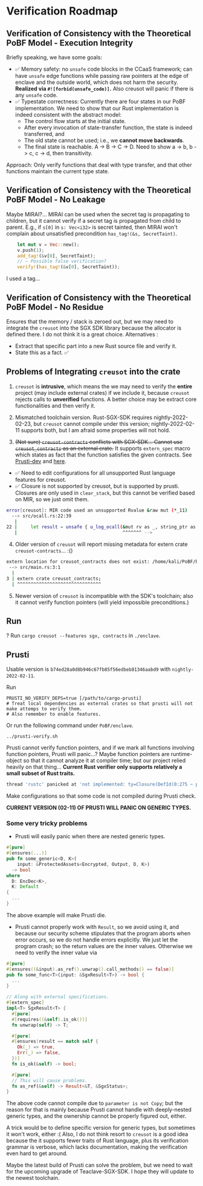 # Verification Roadmap

## Verification of Consistency with the Theoretical PoBF Model - Execution Integrity

Briefly speaking, we have some goals:

* ✅ Memory safety: no `unsafe` code blocks in the CCaaS framework; can have `unsafe` edge functions while passing raw pointers at the edge of enclave and the outside world, which does not harm the security. **Realized via `#![forbid(unsafe_code)]`.** Also creusot will panic if there is any `unsafe` code.
* ✅ Typestate correctness: Currently there are four states in our PoBF implementation.
    We need to show that our Rust implementation is indeed consistent with the abstract model:
  * The control flow starts at the initial state.
  * After every invocation of state-transfer function, the state is indeed transferred, and
  * The old state cannot be used; i.e., we **cannot move backwards**.
  * The final state is reachable.
  A -> B -> C -> D. Need to show a -> b, b -> c, c -> d, then transitivity.

Approach: Only verify functions that deal with type transfer, and that other functions maintain the current type state.

## Verification of Consistency with the Theoretical PoBF Model - No Leakage

Maybe MIRAI?...
MIRAI can be used when the secret tag is propagating to children, but it cannot verify if a secret tag is propagated from child to parent. E.g., if `s[0]` in `s: Vec<i32>` is secret tainted, then MIRAI won't complain about unsatisfied precondition `has_tag!(&s, SecretTaint)`.

```rust
    let mut v = Vec::new();
    v.push(1);
    add_tag!(&v[0], SecretTaint);
    // ~ Possible false verification?
    verify!(has_tag!(&v[0], SecretTaint));
```

I used a tag...

## Verification of Consistency with the Theoretical PoBF Model - No Residue

Ensures that the memory / stack is zeroed out, but we may need to integrate the `creusot` into the SGX SDK library because the allocator is defined there. I do not think it is a great choice. Alternatives :

* Extract that specific part into a new Rust source file and verify it.
* State this as a fact. ✅

## Problems of Integrating `creusot` into the crate

1. `creusot` is **intrusive**, which means the we may need to verify the **entire** project (may include external crates) if we
include it, because `creusot` rejects calls to **unverified** functions. A better choice may be extract core functionalities and then verify it.

2. Mismatched toolchain version. Rust-SGX-SDK requires nightly-2022-02-23, but `creusot` cannot compile under this version; nightly-2022-02-11 supports both,
but I am afraid some properties will not hold.

3. <s>(Not sure) `creusot-contracts` conflicts with SGX-SDK... Cannot use `creusot_contracts` as an external crate.</s> It supports `extern_spec` macro which states as fact that the function satisfies the given contracts. See [Prusti-dev](https://viperproject.github.io/prusti-dev/user-guide/verify/spec_ent.html) and [here](https://github.com/xldenis/creusot/blob/adf83838953dbb20d34c6a1f011011c3e9e6994c/creusot/tests/should_succeed/syntax/07_extern_spec.rs#L24).

* ✅ Need to edit configurations for all unsupported Rust language features for creusot.
* ✅ Closure is not supported by creusot, but is supported by prusti.  Closures are only used in `clear_stack`, but this cannot be verified based on MIR, so we just omit them.

```sh
error[creusot]: MIR code used an unsupported Rvalue &raw mut (*_11)
  --> src/ocall.rs:22:39
   |
22 |     let result = unsafe { u_log_ocall(&mut rv as _, string_ptr as _, len as _, cap as _) };
   |                                       ^^^^^^^ -->
```

4. Older version of `creusot` will report missing metadata for extern crate `creusot-contracts`... :()

```sh
extern location for creusot_contracts does not exist: /home/kali/PoBF/bin/play/target/debug/deps/libcreusot_contracts-ca550f1ce5abe243.rmeta
 --> src/main.rs:3:1
  |
3 | extern crate creusot_contracts;
  | ^^^^^^^^^^^^^^^^^^^^^^^^^^^^^^^
```

5. Newer version of `creusot` is incompatible with the SDK's toolchain; also it cannot verify function pointers (will yield impossible preconditions.)

## Run

? Run `cargo creusot --features sgx, contracts` in `./enclave`.

## Prusti

Usable version is `b74ed28a0d8b946c67fb85f56edbeb81346aabd9` with `nightly-2022-02-11`.

Run

```shell
PRUSTI_NO_VERIFY_DEPS=true [/path/to/cargo-prusti]
# Treat local dependencies as external crates so that prusti will not make attemps to verify them.
# Also remember to enable features.
```

Or run the following command under `PoBF/enclave`.

```shell
../prusti-verify.sh
```

Prusti cannot verify function pointers, and if we mark all functions involving function pointers, Prusti will panic...?
Maybe function pointers are runtime-object so that it cannot analyze it at compiler time; but our project relied heavily on that thing... **Current Rust verifier only supports relatively a small subset of Rust traits.**

```sh
thread 'rustc' panicked at 'not implemented: ty=Closure(DefId(0:275 ~ pobfref[c8aa]::pobf::pobf_private_computing::{closure#0}), [i32, extern "rust-call" fn(()) -> core::result::Result<types::vecaes::VecAESData, sgx_types::error::SgxStatus>, (types::vecaes::VecAESData, types::vecaes::AES128Key, types::vecaes::AES128Key, &fn(types::vecaes::VecAESData) -> types::vecaes::VecAESData {pobf::private_vec_compute::<types::vecaes::VecAESData>})])', analysis/src/mir_utils.rs:141:17
```

Make configurations so that some code is not compiled during Prusti check.

**CURRENT VERSION (02-11) OF PRUSTI WILL PANIC ON GENERIC TYPES.**

### Some very tricky problems

* Prusti will easily panic when there are nested generic types.

```rust
#[pure]
#[ensures(...)]
pub fn some_generic<D, K>(
    input: &ProtectedAssets<Encrypted, Output, D, K>)
  -> bool 
where
  D: EncDec<K>,
  K: Default
{
  ...
}
```
The above example will make Prusti die.

* Prusti cannot properly work with `Result`, so we avoid using it, and because our security scheme stipulates that the program aborts when error occurs, so we do not handle errors explicitly. We just let the program crash; so the return values are the inner values. Otherwise we need to verify the inner value via

```rust
#[pure]
#[ensures((&input).as_ref().unwrap().call_methods() == false)]
pub fn some_func<T>(input: &SgxResult<T>) -> bool {
  ...
}

// Along with external specifications.
#[extern_spec]
impl<T> SgxResult<T> {
  #[pure]
  #[requires((&self).is_ok())]
  fn unwrap(self) -> T;

  #[pure]
  #[ensures(result == match self {
    Ok(_) => true,
    Err(_) => false,
  })]
  fn is_ok(&self) -> bool;

  #[pure]
  // This will cause problems.
  fn as_ref(&self) -> Result<&T, &SgxStatus>;
}
```

The above code cannot compile due to `parameter is not Copy`; but the reason for that is mainly because Prusti cannot handle with deeply-nested generic types, and the ownership cannot be properly figured out, either.

A trick would be to define specific version for generic types, but sometimes it won't work, either :( Also, I do not think resort to `creusot` is a good idea because the it supports fewer traits of Rust language, plus its verification grammar is verbose, which lacks documentation, making the verification even hard to get around.

Maybe the latest build of Prusti can solve the problem, but we need to wait for the upcoming upgrade of Teaclave-SGX-SDK. I hope they will update to the newest toolchain.
